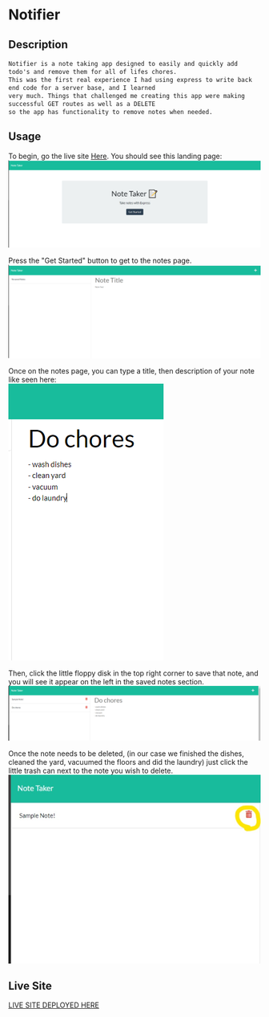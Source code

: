 # Notifier

## Description 
    Notifier is a note taking app designed to easily and quickly add todo's and remove them for all of lifes chores.
    This was the first real experience I had using express to write back end code for a server base, and I learned
    very much. Things that challenged me creating this app were making successful GET routes as well as a DELETE
    so the app has functionality to remove notes when needed.

## Usage
To begin, go the live site [Here](https://stark-tundra-69883.herokuapp.com/). You should see this landing page:
![Landing Page](/imgs/Screenshot%20(31).png)

Press the "Get Started" button to get to the notes page.
![Notes Page](/imgs/Screenshot%20(35).png)

Once on the notes page, you can type a title, then description of your note like seen here:                                                 
![Note](/imgs/Screenshot%20(33).png)

Then, click the little floppy disk in the top right corner to save that note, and you will see it appear on the left in the saved notes section.
![Saved Note](/imgs/Screenshot%20(34).png)

Once the note needs to be deleted, (in our case we finished the dishes, cleaned the yard, vacuumed the floors and did the laundry) just click the little trash can next to the note you wish to delete.
![Delete](/imgs/Screenshot%20(32)_LI.jpg)


## Live Site
[LIVE SITE DEPLOYED HERE](https://stark-tundra-69883.herokuapp.com/)